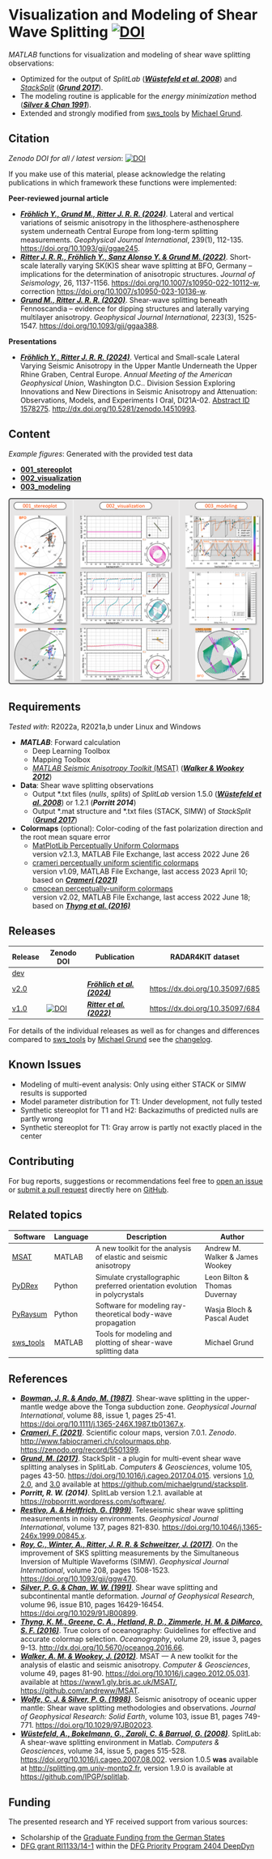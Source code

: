 # Visualization and Modeling of Shear Wave Splitting [![DOI](https://zenodo.org/badge/DOI/10.5281/zenodo.7213156.svg)](https://doi.org/10.5281/zenodo.7213156)

_MATLAB_ functions for visualization and modeling of shear wave splitting observations:

- Optimized for the output of _SplitLab_ ([**_Wüstefeld et al. 2008_**](https://doi.org/10.1016/j.cageo.2007.08.002)) and
  [_StackSplit_](https://github.com/michaelgrund/stacksplit) ([**_Grund 2017_**](https://doi.org/10.1016/j.cageo.2017.04.015)).
- The modeling routine is applicable for the _energy minimization_ method ([**_Silver & Chan 1991_**](https://doi.org/10.1029/91JB00899)).
- Extended and strongly modified from [sws_tools](https://github.com/michaelgrund/sws_tools) by [Michael Grund](https://github.com/michaelgrund).



## Citation

_Zenodo DOI for all / latest version_: [![DOI](https://zenodo.org/badge/DOI/10.5281/zenodo.7213156.svg)](https://doi.org/10.5281/zenodo.7213156)

If you make use of this material, please acknowledge the relating publications in which framework these functions were implemented:

**Peer-reviewed journal article**
- [**_Fröhlich Y., Grund M., Ritter J. R. R. (2024)_**](https://doi.org/10.1093/gji/ggae245).
  Lateral and vertical variations of seismic anisotropy in the lithosphere-asthenosphere system underneath Central Europe from long-term splitting measurements.
  *Geophysical Journal International*, 239(1), 112-135.
  https://doi.org/10.1093/gji/ggae245.
- [**_Ritter J. R. R., Fröhlich Y., Sanz Alonso Y. & Grund M. (2022)_**](https://doi.org/10.1007/s10950-022-10112-w).
  Short-scale laterally varying SK(K)S shear wave splitting at BFO, Germany – implications for the determination of anisotropic structures.
  *Journal of Seismology*, 26, 1137-1156.
  https://doi.org/10.1007/s10950-022-10112-w, correction https://doi.org/10.1007/s10950-023-10136-w.
- [**_Grund M., Ritter J. R. R. (2020)_**](https://doi.org/10.1093/gji/ggaa388).
  Shear-wave splitting beneath Fennoscandia – evidence for dipping structures and laterally varying multilayer anisotropy.
  *Geophysical Journal International*, 223(3), 1525-1547.
  https://doi.org/10.1093/gji/ggaa388.

**Presentations**
- [**_Fröhlich Y., Ritter J. R. R. (2024)_**](http://dx.doi.org/10.5281/zenodo.14510993).
  Vertical and Small-scale Lateral Varying Seismic Anisotropy in the Upper Mantle Underneath the Upper Rhine Graben, Central Europe.
  *Annual Meeting of the American Geophysical Union*, Washington D.C..
  Division Session Exploring Innovations and New Directions in Seismic Anisotropy and Attenuation: Observations, Models, and Experiments I Oral, DI21A-02.
  [Abstract ID 1578275](https://agu.confex.com/agu/agu24/meetingapp.cgi/Paper/1578275).
  http://dx.doi.org/10.5281/zenodo.14510993.



## Content

_Example figures_: Generated with the provided test data

- **[001_stereoplot](https://github.com/yvonnefroehlich/sws-visualization-and-modeling/tree/main/001_stereoplot)**
- **[002_visualization](https://github.com/yvonnefroehlich/sws-visualization-and-modeling/tree/main/002_visualization)**
- **[003_modeling](https://github.com/yvonnefroehlich/sws-visualization-and-modeling/tree/main/003_modeling)**

![](https://github.com/yvonnefroehlich/sws-visualization-and-modeling/raw/main/_images/000_repo_readme_image.png)



## Requirements

_Tested with_: R2022a, R2021a,b under Linux and Windows

- **_MATLAB_**: Forward calculation
  - Deep Learning Toolbox
  - Mapping Toolbox
  - [_MATLAB Seismic Anisotropy Toolkit_ (MSAT)](https://www1.gly.bris.ac.uk/MSAT/) ([**_Walker & Wookey 2012_**](https://doi.org/10.1016/j.cageo.2012.05.031))
- **Data**: Shear wave splitting observations
  - Output *.txt files (_nulls_, _splits_) of _SplitLab_ version 1.5.0 ([**_Wüstefeld et al. 2008_**](https://doi.org/10.1016/j.cageo.2007.08.002)) or 1.2.1 (**_Porritt 2014_**)
  - Output *.mat structure and *.txt files (STACK, SIMW) of _StackSplit_ ([**_Grund 2017_**](https://doi.org/10.1016/j.cageo.2017.04.015))
- **Colormaps** (optional): Color-coding of the fast polarization direction and the root mean square error
  - [MatPlotLib Perceptually Uniform Colormaps](https://de.mathworks.com/matlabcentral/fileexchange/62729-matplotlib-perceptually-uniform-colormaps)\
    version v2.1.3, MATLAB File Exchange, last access 2022 June 26
  - [crameri perceptually uniform scientific colormaps](https://de.mathworks.com/matlabcentral/fileexchange/68546-crameri-perceptually-uniform-scientific-colormaps)\
    version v1.09, MATLAB File Exchange, last access 2023 April 10; based on [**_Crameri (2021)_**](https://zenodo.org/record/5501399)
  - [cmocean perceptually-uniform colormaps](https://de.mathworks.com/matlabcentral/fileexchange/57773-cmocean-perceptually-uniform-colormaps)\
    version v2.02, MATLAB File Exchange, last access 2022 June 18; based on [**_Thyng et al. (2016)_**](http://dx.doi.org/10.5670/oceanog.2016.66)



## Releases

| Release | Zenodo DOI | Publication | RADAR4KIT dataset |
| --- | --- | --- | --- |
| [dev](https://github.com/yvonnefroehlich/sws-visualization-and-modeling/tree/main) |  |  |  |
| [v2.0](https://github.com/yvonnefroehlich/sws-visualization-and-modeling/releases/tag/v2.0) | | [**_Fröhlich et al. (2024)_**](https://doi.org/10.1093/gji/ggae245) | https://dx.doi.org/10.35097/685 |
| [v1.0](https://github.com/yvonnefroehlich/sws-visualization-and-modeling/releases/tag/v1.0) | [![DOI](https://zenodo.org/badge/DOI/10.5281/zenodo.7213157.svg)](https://doi.org/10.5281/zenodo.7213157) | [**_Ritter et al. (2022)_**](https://doi.org/10.1007/s10950-022-10112-w) | https://dx.doi.org/10.35097/684 |

For details of the individual releases as well as for changes and differences compared to [sws_tools](https://github.com/michaelgrund/sws_tools)
by [Michael Grund](https://github.com/michaelgrund) see the [changelog](https://github.com/yvonnefroehlich/sws-visualization-and-modeling/blob/main/changelog.md).



## Known Issues

- Modeling of multi-event analysis: Only using either STACK or SIMW results is supported
- Model parameter distribution for T1: Under development, not fully tested
- Synthetic stereoplot for T1 and H2: Backazimuths of predicted nulls are partly wrong
- Synthetic stereoplot for T1: Gray arrow is partly not exactly placed in the center



## Contributing

For bug reports, suggestions or recommendations feel free to [open an issue](https://github.com/yvonnefroehlich/sws-visualization-and-modeling/issues) or
[submit a pull request](https://github.com/yvonnefroehlich/sws-visualization-and-modeling/pulls) directly here on
[GitHub](https://github.com/yvonnefroehlich/sws-visualization-and-modeling/tree/main).



## Related topics

| Software | Language | Description | Author |
| --- | --- | --- | --- |
| [MSAT](https://github.com/andreww/MSAT) | MATLAB | A new toolkit for the analysis of elastic and seismic anisotropy | Andrew M. Walker & James Wookey |
| [PyDRex](https://github.com/seismic-anisotropy/PyDRex) | Python | Simulate crystallographic preferred orientation evolution in polycrystals | Leon Bilton & Thomas Duvernay |
| [PyRaysum](https://github.com/paudetseis/PyRaysum) | Python | Software for modeling ray-theoretical body-wave propagation | Wasja Bloch & Pascal Audet |
| [sws_tools](https://github.com/michaelgrund/sws_tools) | MATLAB | Tools for modeling and plotting of shear-wave splitting data | Michael Grund |



## References

- [**_Bowman, J. R. & Ando, M. (1987)_**](https://doi.org/10.1111/j.1365-246X.1987.tb01367.x).
  Shear-wave splitting in the upper-mantle wedge above the Tonga subduction zone.
  *Geophysical Journal International*, volume 88, issue 1, pages 25-41.
  https://doi.org/10.1111/j.1365-246X.1987.tb01367.x.
- [**_Crameri, F. (2021)_**](https://zenodo.org/record/5501399).
  Scientific colour maps, version 7.0.1. *Zenodo*. http://www.fabiocrameri.ch/colourmaps.php. https://zenodo.org/record/5501399.
- [**_Grund, M. (2017)_**](https://doi.org/10.1016/j.cageo.2017.04.015).
  StackSplit - a plugin for multi-event shear wave splitting analyses in SplitLab.
  *Computers & Geosciences*, volume 105, pages 43-50.
  https://doi.org/10.1016/j.cageo.2017.04.015.
  versions [1.0](https://doi.org/10.5281/zenodo.464385), [2.0](https://doi.org/10.5281/zenodo.7118716), and [3.0](https://doi.org/10.5281/zenodo.5802051)
  available at https://github.com/michaelgrund/stacksplit.
- **_Porritt, R. W. (2014)_**. SplitLab version 1.2.1.
  available at https://robporritt.wordpress.com/software/.
- [**_Restivo, A. & Helffrich, G. (1999)_**](https://doi.org/10.1046/j.1365-246x.1999.00845.x).
  Teleseismic shear wave splitting measurements in noisy environments.
  *Geophysical Journal International*, volume 137, pages 821-830.
  https://doi.org/10.1046/j.1365-246x.1999.00845.x.
- [**_Roy, C., Winter, A., Ritter, J. R. R. & Schweitzer, J. (2017)_**](https://doi.org/10.1093/gji/ggw470).
  On the improvement of SKS splitting measurements by the Simultaneous Inversion of Multiple Waveforms (SIMW).
  *Geophysical Journal International*, volume 208, pages 1508-1523.
  https://doi.org/10.1093/gji/ggw470.
- [**_Silver, P. G. & Chan, W. W. (1991)_**](https://doi.org/10.1029/91JB00899).
  Shear wave splitting and subcontinental mantle deformation.
  *Journal of Geophysical Research*, volume 96, issue B10, pages 16429-16454.
  https://doi.org/10.1029/91JB00899.
- [**_Thyng, K. M., Greene, C. A., Hetland, R. D., Zimmerle, H. M. & DiMarco, S. F. (2016)_**](http://dx.doi.org/10.5670/oceanog.2016.66).
  True colors of oceanography: Guidelines for effective and accurate colormap selection.
  *Oceanography*, volume 29, issue 3, pages 9-13.
  http://dx.doi.org/10.5670/oceanog.2016.66.
- [**_Walker, A. M. & Wookey, J. (2012)_**](https://doi.org/10.1016/j.cageo.2012.05.031).
  MSAT — A new toolkit for the analysis of elastic and seismic anisotropy.
  *Computer & Geosciences*, volume 49, pages 81-90.
  https://doi.org/10.1016/j.cageo.2012.05.031.
  available at https://www1.gly.bris.ac.uk/MSAT/, https://github.com/andreww/MSAT.
- [**_Wolfe, C. J. & Silver, P. G. (1998)_**](https://doi.org/10.1029/97JB02023).
  Seismic anisotropy of oceanic upper mantle: Shear wave splitting methodologies and observations.
  *Journal of Geophysical Research: Solid Earth*, volume 103, issue B1, pages 749-771.
  https://doi.org/10.1029/97JB02023.
- [**_Wüstefeld, A., Bokelmann, G., Zaroli, C. & Barruol, G. (2008)_**](https://doi.org/10.1016/j.cageo.2007.08.002).
  SplitLab: A shear-wave splitting environment in Matlab.
  *Computers & Geosciences*, volume 34, issue 5, pages 515-528.
  https://doi.org/10.1016/j.cageo.2007.08.002.
  version 1.0.5 **was** available at http://splitting.gm.univ-montp2.fr, version 1.9.0 is available at https://github.com/IPGP/splitlab.



## Funding

The presented research and YF received support from various sources:

- Scholarship of the [Graduate Funding from the German States](https://www.khys.kit.edu/english/graduate_funding.php)
- [DFG grant RI1133/14-1](https://gepris.dfg.de/gepris/projekt/521545943?language=en) within the [DFG Priority Program 2404 DeepDyn](https://www.geo.lmu.de/deepdyn/en/)
